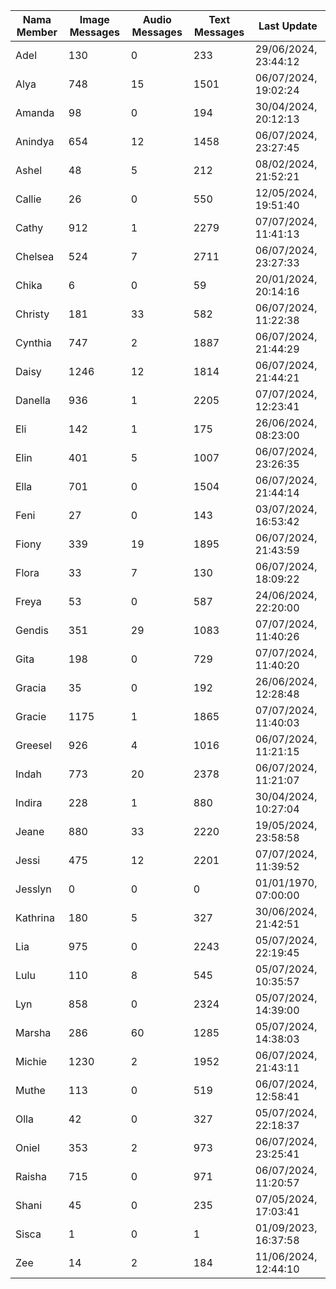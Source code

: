 | Nama Member | Image Messages | Audio Messages | Text Messages | Last Update |
| ------ | -------------- | -------------- | ------------- | ------------ |
| Adel | 130 | 0 | 233 | 29/06/2024, 23:44:12 |
| Alya | 748 | 15 | 1501 | 06/07/2024, 19:02:24 |
| Amanda | 98 | 0 | 194 | 30/04/2024, 20:12:13 |
| Anindya | 654 | 12 | 1458 | 06/07/2024, 23:27:45 |
| Ashel | 48 | 5 | 212 | 08/02/2024, 21:52:21 |
| Callie | 26 | 0 | 550 | 12/05/2024, 19:51:40 |
| Cathy | 912 | 1 | 2279 | 07/07/2024, 11:41:13 |
| Chelsea | 524 | 7 | 2711 | 06/07/2024, 23:27:33 |
| Chika | 6 | 0 | 59 | 20/01/2024, 20:14:16 |
| Christy | 181 | 33 | 582 | 06/07/2024, 11:22:38 |
| Cynthia | 747 | 2 | 1887 | 06/07/2024, 21:44:29 |
| Daisy | 1246 | 12 | 1814 | 06/07/2024, 21:44:21 |
| Danella | 936 | 1 | 2205 | 07/07/2024, 12:23:41 |
| Eli | 142 | 1 | 175 | 26/06/2024, 08:23:00 |
| Elin | 401 | 5 | 1007 | 06/07/2024, 23:26:35 |
| Ella | 701 | 0 | 1504 | 06/07/2024, 21:44:14 |
| Feni | 27 | 0 | 143 | 03/07/2024, 16:53:42 |
| Fiony | 339 | 19 | 1895 | 06/07/2024, 21:43:59 |
| Flora | 33 | 7 | 130 | 06/07/2024, 18:09:22 |
| Freya | 53 | 0 | 587 | 24/06/2024, 22:20:00 |
| Gendis | 351 | 29 | 1083 | 07/07/2024, 11:40:26 |
| Gita | 198 | 0 | 729 | 07/07/2024, 11:40:20 |
| Gracia | 35 | 0 | 192 | 26/06/2024, 12:28:48 |
| Gracie | 1175 | 1 | 1865 | 07/07/2024, 11:40:03 |
| Greesel | 926 | 4 | 1016 | 06/07/2024, 11:21:15 |
| Indah | 773 | 20 | 2378 | 06/07/2024, 11:21:07 |
| Indira | 228 | 1 | 880 | 30/04/2024, 10:27:04 |
| Jeane | 880 | 33 | 2220 | 19/05/2024, 23:58:58 |
| Jessi | 475 | 12 | 2201 | 07/07/2024, 11:39:52 |
| Jesslyn | 0 | 0 | 0 | 01/01/1970, 07:00:00 |
| Kathrina | 180 | 5 | 327 | 30/06/2024, 21:42:51 |
| Lia | 975 | 0 | 2243 | 05/07/2024, 22:19:45 |
| Lulu | 110 | 8 | 545 | 05/07/2024, 10:35:57 |
| Lyn | 858 | 0 | 2324 | 05/07/2024, 14:39:00 |
| Marsha | 286 | 60 | 1285 | 05/07/2024, 14:38:03 |
| Michie | 1230 | 2 | 1952 | 06/07/2024, 21:43:11 |
| Muthe | 113 | 0 | 519 | 06/07/2024, 12:58:41 |
| Olla | 42 | 0 | 327 | 05/07/2024, 22:18:37 |
| Oniel | 353 | 2 | 973 | 06/07/2024, 23:25:41 |
| Raisha | 715 | 0 | 971 | 06/07/2024, 11:20:57 |
| Shani | 45 | 0 | 235 | 07/05/2024, 17:03:41 |
| Sisca | 1 | 0 | 1 | 01/09/2023, 16:37:58 |
| Zee | 14 | 2 | 184 | 11/06/2024, 12:44:10 |
